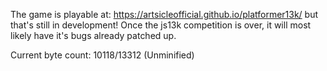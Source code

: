 The game is playable at:
https://artsicleofficial.github.io/platformer13k/
but that's still in development! Once the js13k competition is over, it will most likely have it's bugs already patched up.

Current byte count: 10118/13312 (Unminified)